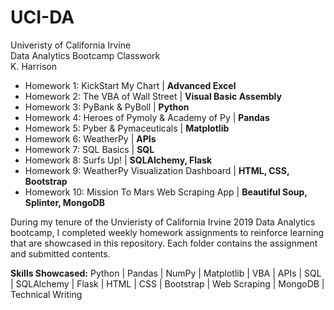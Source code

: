 # UCI-DA
Univeristy of California Irvine <br>
Data Analytics Bootcamp Classwork <br>
K. Harrison


- Homework 1: KickStart My Chart | **Advanced Excel**
- Homework 2: The VBA of Wall Street | **Visual Basic Assembly**
- Homework 3: PyBank & PyBoll | **Python**
- Homework 4: Heroes of Pymoly & Academy of Py | **Pandas**
- Homework 5: Pyber & Pymaceuticals | **Matplotlib**
- Homework 6: WeatherPy | **APIs**
- Homework 7: SQL Basics | **SQL**
- Homework 8: Surfs Up! | **SQLAlchemy, Flask**
- Homework 9: WeatherPy Visualization Dashboard | **HTML, CSS, Bootstrap**
- Homework 10: Mission To Mars Web Scraping App | **Beautiful Soup, Splinter, MongoDB**

During my tenure of the Unvieristy of California Irvine 2019 Data Analytics bootcamp, I completed weekly homework assignments to reinforce learning that are showcased in this repository. Each folder contains the assignment and submitted contents.

**Skills Showcased:**  Python | Pandas | NumPy | Matplotlib | VBA | APIs | SQL | SQLAlchemy | Flask | HTML | CSS | Bootstrap | Web Scraping | MongoDB | Technical Writing
